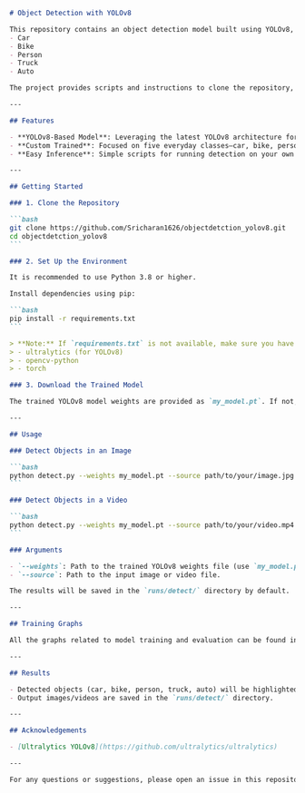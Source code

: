 ````markdown name=README.md
# Object Detection with YOLOv8

This repository contains an object detection model built using YOLOv8, specifically trained to detect the following classes:
- Car
- Bike
- Person
- Truck
- Auto

The project provides scripts and instructions to clone the repository, set up the environment, and use the trained model for detecting objects in images or videos.

---

## Features

- **YOLOv8-Based Model**: Leveraging the latest YOLOv8 architecture for fast and accurate detection.
- **Custom Trained**: Focused on five everyday classes—car, bike, person, truck, and auto.
- **Easy Inference**: Simple scripts for running detection on your own images or videos.

---

## Getting Started

### 1. Clone the Repository

```bash
git clone https://github.com/Sricharan1626/objectdetction_yolov8.git
cd objectdetction_yolov8
```

### 2. Set Up the Environment

It is recommended to use Python 3.8 or higher.

Install dependencies using pip:

```bash
pip install -r requirements.txt
```

> **Note:** If `requirements.txt` is not available, make sure you have at least the following:
> - ultralytics (for YOLOv8)
> - opencv-python
> - torch

### 3. Download the Trained Model

The trained YOLOv8 model weights are provided as `my_model.pt`. If not, you can [download it from here](#) and place it in the root directory.

---

## Usage

### Detect Objects in an Image

```bash
python detect.py --weights my_model.pt --source path/to/your/image.jpg
```

### Detect Objects in a Video

```bash
python detect.py --weights my_model.pt --source path/to/your/video.mp4
```

### Arguments

- `--weights`: Path to the trained YOLOv8 weights file (use `my_model.pt`).
- `--source`: Path to the input image or video file.

The results will be saved in the `runs/detect/` directory by default.

---

## Training Graphs

All the graphs related to model training and evaluation can be found in the `my_model/train` directory.

---

## Results

- Detected objects (car, bike, person, truck, auto) will be highlighted with bounding boxes and class labels.
- Output images/videos are saved in the `runs/detect/` directory.

---

## Acknowledgements

- [Ultralytics YOLOv8](https://github.com/ultralytics/ultralytics)

---

For any questions or suggestions, please open an issue in this repository.
````
